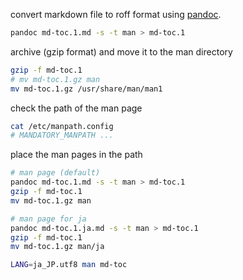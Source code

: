 convert markdown file to roff format using [pandoc](https://pandoc.org/).

``` sh
pandoc md-toc.1.md -s -t man > md-toc.1
```

archive (gzip format) and move it to the man directory

``` sh
gzip -f md-toc.1
# mv md-toc.1.gz man
mv md-toc.1.gz /usr/share/man/man1
```

check the path of the man page

``` sh
cat /etc/manpath.config
# MANDATORY_MANPATH ...
```

place the man pages in the path

``` sh
# man page (default)
pandoc md-toc.1.md -s -t man > md-toc.1
gzip -f md-toc.1
mv md-toc.1.gz man

# man page for ja
pandoc md-toc.1.ja.md -s -t man > md-toc.1
gzip -f md-toc.1
mv md-toc.1.gz man/ja
```

``` sh
LANG=ja_JP.utf8 man md-toc
```
